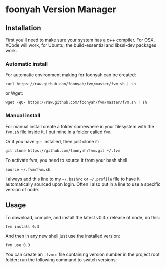# foonyah Version Manager

## Installation

First you'll need to make sure your system has a c++ compiler.  For OSX, XCode will work, for Ubuntu, the build-essential and libssl-dev packages work.

### Automatic install

For automatic environment making for foonyah can be created:

    curl https://raw.github.com/foonyah/fvm/master/fvm.sh | sh
    
or Wget:

    wget -qO- https://raw.github.com/foonyah/fvm/master/fvm.sh | sh

### Manual install

For manual install create a folder somewhere in your filesystem with the `fvm.sh` file inside it.  I put mine in a folder called `fvm`.

Or if you have `git` installed, then just clone it:

    git clone https://github.com/foonyah/fvm.git ~/.fvm

To activate fvm, you need to source it from your bash shell

    source ~/.fvm/fvm.sh

I always add this line to my `~/.bashrc` or `~/.profile` file to have it automatically sourced upon login.
Often I also put in a line to use a specific version of node.

## Usage

To download, compile, and install the latest v0.3.x release of node, do this:

    fvm install 0.3

And then in any new shell just use the installed version:

    fvm use 0.3

You can create an `.fvmrc` file containing version number in the project root folder; run the following command to switch versions:
